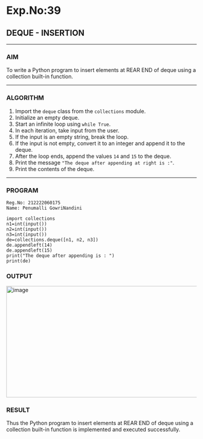 # Exp.No:39  
## DEQUE - INSERTION

---

### AIM  
To write a Python program to insert elements at REAR END of deque using a collection built-in function.

---

### ALGORITHM  

1. Import the `deque` class from the `collections` module.  
2. Initialize an empty deque.  
3. Start an infinite loop using `while True`.  
4. In each iteration, take input from the user.  
5. If the input is an empty string, break the loop.  
6. If the input is not empty, convert it to an integer and append it to the deque.  
7. After the loop ends, append the values `14` and `15` to the deque.  
8. Print the message `"The deque after appending at right is :"`.  
9. Print the contents of the deque.  

---

### PROGRAM  

```
Reg.No: 212222060175
Name: Penumalli GowriNandini

import collections
n1=int(input())
n2=int(input())
n3=int(input())
de=collections.deque([n1, n2, n3])
de.appendleft(14)
de.appendleft(15)
print("The deque after appending is : ")
print(de)

```

### OUTPUT
<img width="832" height="295" alt="image" src="https://github.com/user-attachments/assets/c29de229-ae9a-44a5-8abb-829eecce86bd" />

### RESULT
Thus the Python program to insert elements at REAR END of deque using a collection built-in function is implemented and executed successfully.
